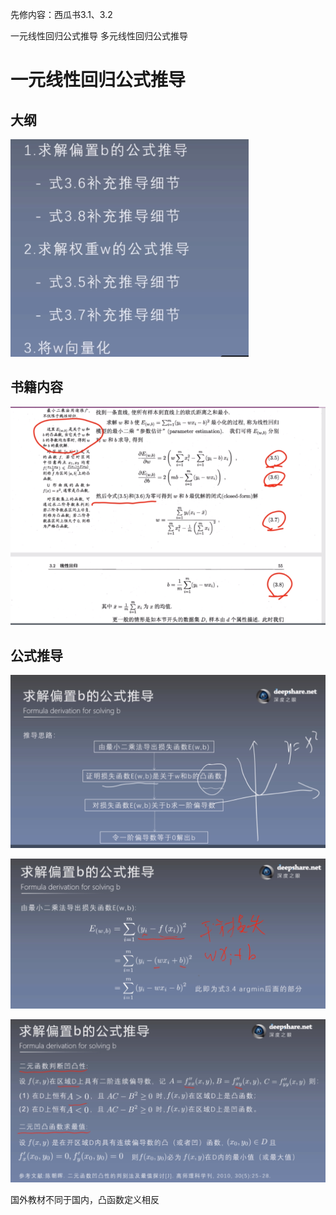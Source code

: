 先修内容：西瓜书3.1、3.2

一元线性回归公式推导
多元线性回归公式推导

# 一元线性回归公式推导
## 大纲
![](img/2019-12-05-18-46-35.png)

## 书籍内容
![](img/2019-12-05-18-47-26.png)

## 公式推导

![](img/2019-12-05-20-04-29.png)

![](img/2019-12-05-20-05-54.png)

![](img/2019-12-05-20-06-54.png)

国外教材不同于国内，凸函数定义相反

## 